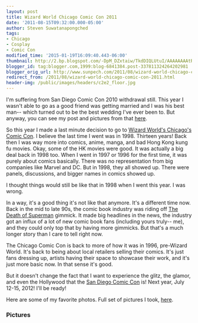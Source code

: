 ```yaml
---
layout: post
title: Wizard World Chicago Comic Con 2011
date: '2011-08-15T09:32:00.000-05:00'
author: Steven Suwatanapongched
tags:
- Chicago
- Cosplay
- Comic Con
modified_time: '2015-01-19T16:09:40.443-06:00'
thumbnail: http://2.bp.blogspot.com/-DpM_DZxtaiw/TkdDIQLUtuI/AAAAAAAAtRM/dO48OHyomiI/s600/2011-08-13+at+11-47-40.jpg
blogger_id: tag:blogger.com,1999:blog-6841384.post-337811324264202981
blogger_orig_url: http://www.sunpech.com/2011/08/wizard-world-chicago-comic-con-2011.html
redirect_from: /2011/08/wizard-world-chicago-comic-con-2011.html
header-img: /public/images/headers/c2e2_floor.jpg
---
```


I'm suffering from San Diego Comic Con 2010 withdrawal still. This year I wasn't able to go as a good friend was getting married and I was his best man-- which turned out to be the best wedding I've ever been to. But anyway, you can see my post and pictures from that <a href="/2010/07/san-diego-comic-con-2010-pictures">here</a>.

So this year I made a last minute decision to go to <a href="http://www.wizardworld.com/home-ch.html">Wizard World's Chicago's Comic Con</a>. I believe the last time I went was in 1998. Thirteen years! Back then I was way more into comics, anime, manga, and bad Hong Kong kung fu movies. Okay, some of the HK movies were good. It was actually a big deal back in 1998 too. When I went in 1997 or 1996 for the first time, it was purely about comics basically. There was no representation from big companies like Marvel and DC. But in 1998, they all showed up. There were panels, discussions, and bigger names in comics showed up.

I thought things would still be like that in 1998 when I went this year. I was wrong.

In a way, it's a good thing it's not like that anymore. It's a different time now. Back in the mid to late 90s, the comic book industry was riding off <a href="http://en.wikipedia.org/wiki/The_Death_of_Superman">The Death of Superman</a> gimmick. It made big headlines in the news, the industry got an influx of a lot of new comic book fans (including yours truly-- me), and they could only top that by having more gimmicks. But that's a much longer story than I care to tell right now.

The Chicago Comic Con is back to more of how it was in 1996, pre-Wizard World. It's back to being about local retailers selling their comics. It's just fans dressing up, artists having their space to showcase their work, and it's just more basic now. In that sense it's good.

But it doesn't change the fact that I want to experience the glitz, the glamor, and even the Hollywood that the <a href="http://www.comic-con.org/">San Diego Comic Con</a> is! Next year, July 12-15, 2012! I'll be ready!

Here are some of my favorite photos. Full set of pictures I took, <a href="https://picasaweb.google.com/101693597219413173200/2011ChicagoComicCon">here</a>.

### Pictures

<a href="http://2.bp.blogspot.com/-DpM_DZxtaiw/TkdDIQLUtuI/AAAAAAAAtRM/dO48OHyomiI/s600/2011-08-13+at+11-47-40.jpg"><img alt=""   border="0"  src="http://2.bp.blogspot.com/-DpM_DZxtaiw/TkdDIQLUtuI/AAAAAAAAtRM/dO48OHyomiI/s400/2011-08-13+at+11-47-40.jpg"  /></a>

<a href="http://4.bp.blogspot.com/-S9ocbt-ltP8/TkdDIxd-p_I/AAAAAAAAtRQ/02Az36QqFVA/s600/2011-08-13+at+11-55-33.jpg"><img alt=""   border="0"  src="http://4.bp.blogspot.com/-S9ocbt-ltP8/TkdDIxd-p_I/AAAAAAAAtRQ/02Az36QqFVA/s400/2011-08-13+at+11-55-33.jpg"  /></a>

<a href="http://2.bp.blogspot.com/-309WxIlk1no/TkdDKMGx1aI/AAAAAAAAtRY/7NTKyWetfJI/s600/2011-08-13+at+12-03-45.jpg"><img alt=""   border="0"  src="http://2.bp.blogspot.com/-309WxIlk1no/TkdDKMGx1aI/AAAAAAAAtRY/7NTKyWetfJI/s400/2011-08-13+at+12-03-45.jpg"  /></a>

<a href="http://4.bp.blogspot.com/-TT9hS9bfWls/TkdDL1d__OI/AAAAAAAAtRk/HU2LAxojLpk/s600/2011-08-13+at+12-04-28.jpg"><img alt=""   border="0"  src="http://4.bp.blogspot.com/-TT9hS9bfWls/TkdDL1d__OI/AAAAAAAAtRk/HU2LAxojLpk/s400/2011-08-13+at+12-04-28.jpg"  /></a>

<a href="http://2.bp.blogspot.com/-d7HWgZZqf5U/TkdDMirCfiI/AAAAAAAAtRo/0KvicB0VGAE/s600/2011-08-13+at+12-10-48.jpg"><img alt=""   border="0"  src="http://2.bp.blogspot.com/-d7HWgZZqf5U/TkdDMirCfiI/AAAAAAAAtRo/0KvicB0VGAE/s400/2011-08-13+at+12-10-48.jpg"  /></a>

<a href="http://4.bp.blogspot.com/-SRm0bWRuydA/TkdDQA9I-fI/AAAAAAAAtRs/fEof2JtcwhU/s600/2011-08-13+at+12-15-47.jpg"><img alt=""   border="0"  src="http://4.bp.blogspot.com/-SRm0bWRuydA/TkdDQA9I-fI/AAAAAAAAtRs/fEof2JtcwhU/s400/2011-08-13+at+12-15-47.jpg"  /></a>

<a href="http://2.bp.blogspot.com/-iDkHsYrCqSw/TkdDTUtt7pI/AAAAAAAAtR0/wX34fBLD0Bg/s600/2011-08-13+at+12-18-08.jpg"><img alt=""   border="0"  src="http://2.bp.blogspot.com/-iDkHsYrCqSw/TkdDTUtt7pI/AAAAAAAAtR0/wX34fBLD0Bg/s400/2011-08-13+at+12-18-08.jpg"  /></a>

<a href="http://1.bp.blogspot.com/-5oo7VyIlg_o/TkdDV0-FM0I/AAAAAAAAtSE/BE_vf5sx0JU/s600/2011-08-13+at+12-19-09.jpg"><img alt=""   border="0"  src="http://1.bp.blogspot.com/-5oo7VyIlg_o/TkdDV0-FM0I/AAAAAAAAtSE/BE_vf5sx0JU/s400/2011-08-13+at+12-19-09.jpg"  /></a>

<a href="http://4.bp.blogspot.com/-jAP94DBk1hA/TkdDXyp8VWI/AAAAAAAAtSQ/9aFtsF1DPq8/s600/2011-08-13+at+12-28-18.jpg"><img alt=""   border="0"  src="http://4.bp.blogspot.com/-jAP94DBk1hA/TkdDXyp8VWI/AAAAAAAAtSQ/9aFtsF1DPq8/s400/2011-08-13+at+12-28-18.jpg"  /></a>

<a href="http://2.bp.blogspot.com/-4XqucW3Oca8/TkdDaclHkAI/AAAAAAAAtSg/2rjIxigNyqg/s600/2011-08-13+at+12-44-48.jpg"><img alt=""   border="0"  src="http://2.bp.blogspot.com/-4XqucW3Oca8/TkdDaclHkAI/AAAAAAAAtSg/2rjIxigNyqg/s400/2011-08-13+at+12-44-48.jpg"  /></a>

<a href="http://2.bp.blogspot.com/-fbdsI23ELHU/TkdDeAq3CRI/AAAAAAAAtS8/uYn_lVYJElQ/s600/2011-08-13+at+12-55-11.jpg"><img alt=""   border="0"  src="http://2.bp.blogspot.com/-fbdsI23ELHU/TkdDeAq3CRI/AAAAAAAAtS8/uYn_lVYJElQ/s400/2011-08-13+at+12-55-11.jpg"  /></a>

<a href="http://4.bp.blogspot.com/-vZERf9bNlzo/TkdDgTCkhgI/AAAAAAAAtTM/T4kJmq2urmM/s600/2011-08-13+at+12-56-53.jpg"><img alt=""   border="0"  src="http://4.bp.blogspot.com/-vZERf9bNlzo/TkdDgTCkhgI/AAAAAAAAtTM/T4kJmq2urmM/s400/2011-08-13+at+12-56-53.jpg"  /></a>

<a href="http://4.bp.blogspot.com/-eQQ-umt-CtU/TkdDkBnYxxI/AAAAAAAAtTg/EXlgd0owXi8/s600/2011-08-13+at+13-10-36.jpg"><img alt=""   border="0"  src="http://4.bp.blogspot.com/-eQQ-umt-CtU/TkdDkBnYxxI/AAAAAAAAtTg/EXlgd0owXi8/s400/2011-08-13+at+13-10-36.jpg"  /></a>

<a href="http://3.bp.blogspot.com/-z4Z0UPSPuWU/TkdDmCG7M6I/AAAAAAAAtTs/KWmDtJ6C1dI/s600/2011-08-13+at+13-13-51.jpg"><img alt=""   border="0"  src="http://3.bp.blogspot.com/-z4Z0UPSPuWU/TkdDmCG7M6I/AAAAAAAAtTs/KWmDtJ6C1dI/s400/2011-08-13+at+13-13-51.jpg"  /></a>

<a href="http://1.bp.blogspot.com/-bil-dDdY3iU/TkdDnMNXS0I/AAAAAAAAtT0/l1Qii2gRJhQ/s600/2011-08-13+at+13-24-01.jpg"><img alt=""   border="0"  src="http://1.bp.blogspot.com/-bil-dDdY3iU/TkdDnMNXS0I/AAAAAAAAtT0/l1Qii2gRJhQ/s400/2011-08-13+at+13-24-01.jpg"  /></a>

<a href="http://4.bp.blogspot.com/-fajL9-mwojI/TkdDolx5xyI/AAAAAAAAtT8/wNgKMjnnGvs/s600/2011-08-13+at+13-43-54.jpg"><img alt=""   border="0"  src="http://4.bp.blogspot.com/-fajL9-mwojI/TkdDolx5xyI/AAAAAAAAtT8/wNgKMjnnGvs/s400/2011-08-13+at+13-43-54.jpg"  /></a>

<a href="http://2.bp.blogspot.com/-GusI53Byke0/TkdDql_If6I/AAAAAAAAtUI/PJHvEzWRvdM/s600/2011-08-13+at+13-51-53.jpg"><img alt=""   border="0"  src="http://2.bp.blogspot.com/-GusI53Byke0/TkdDql_If6I/AAAAAAAAtUI/PJHvEzWRvdM/s400/2011-08-13+at+13-51-53.jpg"  /></a>

<a href="http://3.bp.blogspot.com/-KqOPeuI_-4Q/TkdDrBk7RvI/AAAAAAAAtUM/cVl3mHCSz_E/s600/2011-08-13+at+13-54-24.jpg"><img alt=""   border="0"  src="http://3.bp.blogspot.com/-KqOPeuI_-4Q/TkdDrBk7RvI/AAAAAAAAtUM/cVl3mHCSz_E/s400/2011-08-13+at+13-54-24.jpg"  /></a>

<a href="http://4.bp.blogspot.com/-cwAwDp0yh5Q/TkdD2eAohaI/AAAAAAAAtVQ/b64v9Z7CwqA/s600/2011-08-13+at+15-51-46.jpg"><img alt=""   border="0"  src="http://4.bp.blogspot.com/-cwAwDp0yh5Q/TkdD2eAohaI/AAAAAAAAtVQ/b64v9Z7CwqA/s400/2011-08-13+at+15-51-46.jpg"  /></a>

<a href="http://4.bp.blogspot.com/-i4NSYVlW14w/TkdD5DzY6NI/AAAAAAAAtVg/5nw3keYapwU/s600/2011-08-13+at+15-53-41.jpg"><img alt=""   border="0"  src="http://4.bp.blogspot.com/-i4NSYVlW14w/TkdD5DzY6NI/AAAAAAAAtVg/5nw3keYapwU/s400/2011-08-13+at+15-53-41.jpg"  /></a>

<a href="http://3.bp.blogspot.com/-Uvh90UejUZk/TkdD-YxQ9eI/AAAAAAAAtWE/L7DaMKhiUM0/s600/2011-08-13+at+16-42-59.jpg"><img alt=""   border="0"  src="http://3.bp.blogspot.com/-Uvh90UejUZk/TkdD-YxQ9eI/AAAAAAAAtWE/L7DaMKhiUM0/s400/2011-08-13+at+16-42-59.jpg"  /></a>

<a href="http://3.bp.blogspot.com/-FxifbfGSDxQ/TkdEE3zJCGI/AAAAAAAAtWw/_cHzoEhKd7g/s600/2011-08-13+at+17-21-34.jpg"><img alt=""   border="0"  src="http://3.bp.blogspot.com/-FxifbfGSDxQ/TkdEE3zJCGI/AAAAAAAAtWw/_cHzoEhKd7g/s400/2011-08-13+at+17-21-34.jpg"  /></a>
